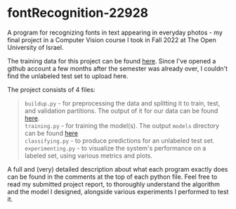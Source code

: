 # fontRecognition-22928
A program for recognizing fonts in text appearing in everyday photos - my final project in a Computer Vision course I took in Fall 2022 at The Open University of Israel.

The training data for this project can be found [here](https://drive.google.com/drive/folders/1jzHYpTwywUYA53nMGHVROSuVO14hEueq?usp=sharing). Since I've opened a github account a few months after the semester was already over, I couldn't find the unlabeled test set to upload here.

The project consists of 4 files:
> `buildup.py` - for preprocessing the data and splitting it to train, test, and validation partitions. The output of it for our data can be found [here](https://drive.google.com/drive/folders/1rBMzU3vVjAajgbH4gED_hv_ovwjYObkS?usp=sharing).\
> `training.py` - for training the model(s). The output `models` directory can be found [here](https://drive.google.com/drive/folders/1rBMzU3vVjAajgbH4gED_hv_ovwjYObkS?usp=sharing)\
> `classifying.py` - to produce predictions for an unlabeled test set.\
> `experimenting.py` - to visualize the system's performance on a labeled set, using various metrics and plots.

A full and (very) detailed description about what each program exactly does can be found in the comments at the top of each python file. Feel free to read my submitted project report, to thoroughly understand the algorithm and the model I designed, alongside various experiments I performed to test it.

